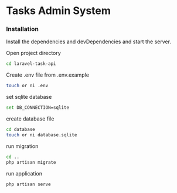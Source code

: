 # Tasks Admin System


### Installation

Install the dependencies and devDependencies and start the server.

Open project directory
```sh
cd laravel-task-api
```
Create .env file from .env.example
```sh
touch or ni .env
```
set sqlite database 
```sh
set DB_CONNECTION=sqlite
```
create database file
```sh
cd database
touch or ni database.sqlite
```
run migration
```sh
cd ..
php artisan migrate
```
run application
```sh
php artisan serve
```
